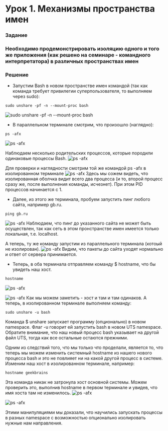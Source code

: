 # Урок 1. Механизмы пространства имен

### Задание

### Необходимо продемонстрировать изоляцию одного и того же приложения (как решено на семинаре - командного интерпретатора) в различных пространствах имен

### Решение

* Запустим Bash в новом пространстве имен командой (так как команда требует привилегии суперпользователя, то выполняем через sudo):

```
sudo unshare -pf -n --mount-proc bash
```

![sudo unshare -pf -n --mount-proc bash](https://1.png)

* В параллельном терминале смотрим, что произошло (наглядно):

```
ps -afx
```

![ps -afx](https://2.png)

Наблюдаем несколько родительских процессов, которые породили одинаковые процессы Bash.
![ps -afx](https://3.png)

Для проверки и наглядности смотрим той же командой ps -afx в изолированном терминале
![ps -afx](https://4.png)
Здесь мы сожем видеть, что изолированная оболчка видит всего два процесса (и то, второй процесс сразу же, после выполнения команды, исчезнет). При этом PID процессов начинается с 1.

* Далее, из этого же терминала, пробуем запустить пинг любого сайта, например gb.ru.

```
ping gb.ru
```

 ![ps -afx](https://5.png)
 Наблюдаем, что пинг до указанного сайта не может быть осуществлен, так как сеть в этом пронстранстве имен имеется только локальная, т.е. localhost.

А теперь, ту же команду запустим из параллельного терминала (котоый не изолирован).
![ps -afx](https://6.png)
Видим, что пакеты до сайта уходят нормально и ответ от сервера принимается.

* Теперь, в оба терминала отправляем команду $ hostname, что бы увидеть наш хост.

```
hostname
```

![ps -afx](https://7.png)

![ps -afx](https://8.png)
Как мы можем заметить - хоcт и там и там одинаков. А теперь, в изолированном терминале выполняем команду:

```
sudo unshare -u bash
```

Команда $ unshare запускает программу (опционально) в новом namespace. Флаг -u говорит ей запустить bash в новом UTS namespace. Обратите внимание, что наш новый процесс bash указывает на другой файл UTS, тогда как все остальные остаются прежними.

Одним из следствий того, что мы только что проделали, является то, что теперь мы можем изменить системный hostname из нашего нового процесса bash и это не повлияет ни на какой другой процесс в системе.
Изменим наш хост в изолированном терминале, например:

```
hostname geekbrains
```

Эта команда никак не затронула хост основной системы. Можем проверить это, выполнив hostname в первом терминале и увидев, что имя хоста там не изменилось.
![ps -afx](https://9.png)

![ps -afx](https://10.png)

Этими манипуляциями мы доказали, что научились запускать процессы в разных namespace с возможностью опционально изолировать нужные нам направления.
